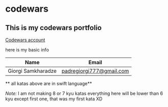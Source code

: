 # codewars

## **This is my codewars portfolio**

[Codewars account](https://www.codewars.com/users/Giorgi%20Samkharadze)


here is my basic info

| Name | Email |
| -----| ----- |
| Giorgi Samkharadze | padregiorgi777@gmail.com |

** all katas above are in swift language**


*Note:* I am not making 8 or 7 kyu katas everything here will be lower than 6 kyu except first one, that was my first kata XD
